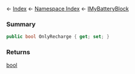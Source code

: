 ← [Index](Api-Index) ← [Namespace Index](Namespace-Index) ← [IMyBatteryBlock](Sandbox.ModAPI.Ingame.IMyBatteryBlock)

### Summary

```csharp
public bool OnlyRecharge { get; set; }
```

### Returns

[bool](https://docs.microsoft.com/en-us/dotnet/api/System.Boolean?view=netframework-4.6)

